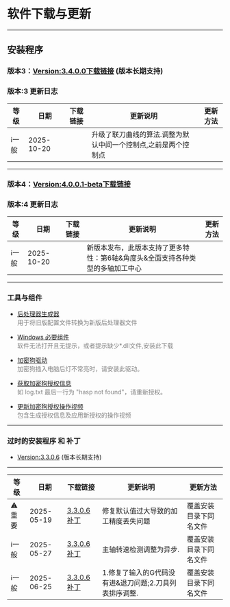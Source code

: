 # 软件下载与更新

---
## 安装程序
### 版本3：[Version:3.4.0.0下载链接](download/AlphaOptimalSetup_v3.rar)  (版本长期支持)

### 版本:3 更新日志
| 等级  | 日期       | 下载链接       | 更新说明          | 更新方法               |
| ----- | ---------- | --------------| ------------------| ---------------------- |
|ℹ️一般 |2025-10-20 | |升级了联刀曲线的算法.调整为默认中间一个控制点,之前是两个控制点||

---

### 版本4：[Version:4.0.0.1-beta下载链接](download/AlphaOptimalSetup_v4.rar)

### 版本:4 更新日志
| 等级  | 日期       | 下载链接       | 更新说明          | 更新方法               |
| ----- | ---------- | --------------| ------------------| ---------------------- |
|ℹ️一般 |2025-10-20 | |新版本发布，此版本支持了更多特性：第6轴&角度头&全面支持各种类型的多轴加工中心||

---

### 工具与组件

- [后处理器生成器](download/Generator.rar)  
  <span style="color:gray;">用于将旧版配置文件转换为新版后处理器文件</span>

- [Windows 必要组件](download/VC_redist.x64.rar)  
  <span style="color:gray;">软件无法打开且无提示，或者提示缺少*.dll文件,安装此下载</span>

- [加密狗驱动](download/HASPUserSetup%20v9.15.rar)  
  <span style="color:gray;">加密狗插入电脑后灯不常亮时，请安装此驱动。</span>

- [获取加密狗授权信息](download/RUS_TXKQM.rar)  
  <span style="color:gray;">如 log.txt 最后一行为 "hasp not found"，请重新授权。</span>

- [更新加密狗授权操作视频](download/更新加密狗授权操作.rar)  
  <span style="color:gray;">包含生成授权信息及应用新授权的操作视频</span>

---


### 过时的安装程序 和 补丁
- [Version:3.3.0.6](download/AlphaOptimalSetup.rar)  (版本长期支持)
---


| 等级  | 日期       | 下载链接                                                       | 更新说明                                               | 更新方法               |
| ----- | ---------- | -------------------------------------------------------------- | ------------------------------------------------------ | ---------------------- |
| ⚠️重要 | 2025-05-19 | [3.3.0.6补丁](download/AlphaOptimal-3.3.0.6-patch20250519.rar) | 修复默认值过大导致的加工精度丢失问题                   | 覆盖安装目录下同名文件 |
| ℹ️一般 | 2025-05-27 | [3.3.0.6补丁](download/AlphaOptimal-3.3.0.6-主轴检测.rar)      | 主轴转速检测调整为异步.                                | 覆盖安装目录下同名文件 |
| ℹ️一般 | 2025-06-25 | [3.3.0.6补丁](download/AlphaOptimal-3.3.0.6-patch20250626.rar) | 1.修复了输入的G代码没有进&退刀问题;2.刀具列表排序调整. | 覆盖安装目录下同名文件 |